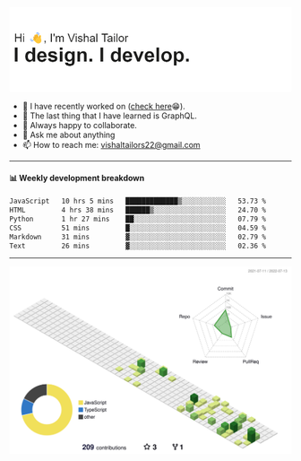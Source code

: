 ![Hi, I'm Vishal Tailor. I design. I develop.](https://github.com/vishaltailors/vishaltailors/blob/main/header.png?raw=true)

- 🔭 I have recently worked on ([check here](https://vishaltailor.com)😁).
- 🌱 The last thing that I have learned is GraphQL.
- 👯 Always happy to collaborate.
- 💬 Ask me about anything
- 📫 How to reach me: <a href="mailto:vishaltailors22@gmail.com">vishaltailors22@gmail.com</a>

<hr /> 
<h4>📊 Weekly development breakdown</h4>
<!--START_SECTION:waka-->

```text
JavaScript   10 hrs 5 mins   █████████████▒░░░░░░░░░░░   53.73 %
HTML         4 hrs 38 mins   ██████▒░░░░░░░░░░░░░░░░░░   24.70 %
Python       1 hr 27 mins    ██░░░░░░░░░░░░░░░░░░░░░░░   07.79 %
CSS          51 mins         █░░░░░░░░░░░░░░░░░░░░░░░░   04.59 %
Markdown     31 mins         ▓░░░░░░░░░░░░░░░░░░░░░░░░   02.79 %
Text         26 mins         ▓░░░░░░░░░░░░░░░░░░░░░░░░   02.36 %
```

<!--END_SECTION:waka-->
<hr /> 

![](./profile-3d-contrib/profile-green-animate.svg)
